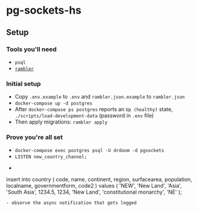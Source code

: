 # pg-sockets-hs

## Setup

### Tools you'll need

- `psql`
- [`rambler`](https://github.com/elwinar/rambler)

### Initial setup

- Copy `.env.example` to `.env` and `rambler.json.example` to `rambler.json`
- `docker-compose up -d postgres`
- After `docker-compose ps postgres` reports an `Up (healthy)` state, `./scripts/load-development-data` (password in `.env` file)
- Then apply migrations: `rambler apply`

### Prove you're all set

- `docker-compose exec postgres psql -U drdoom -d pgsockets`
- `LISTEN new_country_channel;`
- ```sql
insert into country (
  code, name, continent, region, surfacearea, population,
  localname, governmentform, code2
) values (
  'NEW', 'New Land', 'Asia', 'South Asia', 1234.5, 1234, 'New Land',
  'constitutional monarchy', 'NE'
);
```
- observe the async notification that gets logged
